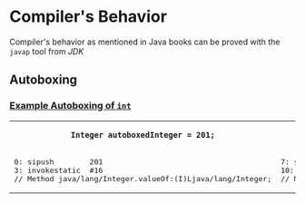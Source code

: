 # Compiler's Behavior
Compiler's behavior as mentioned in Java books can be proved with the `javap` tool from *JDK*
## Autoboxing
### [Example Autoboxing of `int`]()
<table>
	<col width="50%">
  	<col width="50%">
	<tr>
		<th><code>Integer autoboxedInteger = 201;</code></th>		
		<th><pre>Integer integer = Integer.valueOf(201);</pre></th>
	</tr>
	<tr>
		<td>
<pre>
0: sipush        201
3: invokestatic  #16                
// Method java/lang/Integer.valueOf:(I)Ljava/lang/Integer;
</pre>
		</td>	
		<td>
<pre>
7: sipush        201
10: invokestatic  #16                 
// Method java/lang/Integer.valueOf:(I)Ljava/lang/Integer;
</pre>
		</td>
	</tr>
</table>





